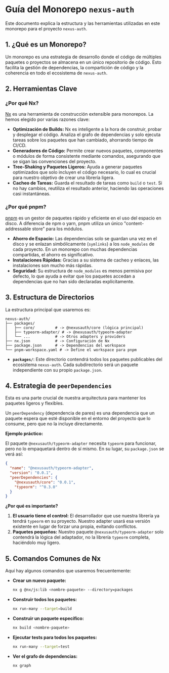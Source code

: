# Guía del Monorepo `nexus-auth`

Este documento explica la estructura y las herramientas utilizadas en este monorepo para el proyecto `nexus-auth`.

## 1. ¿Qué es un Monorepo?

Un monorepo es una estrategia de desarrollo donde el código de múltiples paquetes o proyectos se almacena en un único repositorio de código. Esto facilita la gestión de dependencias, la compartición de código y la coherencia en todo el ecosistema de `nexus-auth`.

## 2. Herramientas Clave

### ¿Por qué Nx?

[Nx](https://nx.dev/) es una herramienta de construcción extensible para monorepos. La hemos elegido por varias razones clave:

- **Optimización de Builds:** Nx es inteligente a la hora de construir, probar y desplegar el código. Analiza el grafo de dependencias y solo ejecuta tareas sobre los paquetes que han cambiado, ahorrando tiempo de CI/CD.
- **Generadores de Código:** Permite crear nuevos paquetes, componentes o módulos de forma consistente mediante comandos, asegurando que se sigan las convenciones del proyecto.
- **Tree-Shaking y Paquetes Ligeros:** Ayuda a generar paquetes optimizados que solo incluyen el código necesario, lo cual es crucial para nuestro objetivo de crear una librería ligera.
- **Cacheo de Tareas:** Guarda el resultado de tareas como `build` o `test`. Si no hay cambios, reutiliza el resultado anterior, haciendo las operaciones casi instantáneas.

### ¿Por qué pnpm?

[pnpm](https://pnpm.io/) es un gestor de paquetes rápido y eficiente en el uso del espacio en disco. A diferencia de npm o yarn, pnpm utiliza un único "content-addressable store" para los módulos.

- **Ahorro de Espacio:** Las dependencias solo se guardan una vez en el disco y se enlazan simbólicamente (`symlinks`) a los `node_modules` de cada proyecto. En un monorepo con muchas dependencias compartidas, el ahorro es significativo.
- **Instalaciones Rápidas:** Gracias a su sistema de cacheo y enlaces, las instalaciones son mucho más rápidas.
- **Seguridad:** Su estructura de `node_modules` es menos permisiva por defecto, lo que ayuda a evitar que los paquetes accedan a dependencias que no han sido declaradas explícitamente.

## 3. Estructura de Directorios

La estructura principal que usaremos es:

```
nexus-auth/
├── packages/
│   ├── core/         # -> @nexusauth/core (lógica principal)
│   ├── typeorm-adapter/ # -> @nexusauth/typeorm-adapter
│   └── ...           # -> Otros adapters y providers
├── nx.json           # -> Configuración de Nx
├── package.json      # -> Dependencias del workspace
└── pnpm-workspace.yaml # -> Define el workspace para pnpm
```

- **`packages/`**: Este directorio contendrá todos los paquetes publicables del ecosistema `nexus-auth`. Cada subdirectorio será un paquete independiente con su propio `package.json`.

## 4. Estrategia de `peerDependencies`

Esta es una parte crucial de nuestra arquitectura para mantener los paquetes ligeros y flexibles.

Un `peerDependency` (dependencia de pares) es una dependencia que un paquete espera que esté disponible en el entorno del proyecto que lo consume, pero que no la incluye directamente.

**Ejemplo práctico:**

El paquete `@nexusauth/typeorm-adapter` necesita `typeorm` para funcionar, pero no lo empaquetará dentro de sí mismo. En su lugar, su `package.json` se verá así:

```json
{
  "name": "@nexusauth/typeorm-adapter",
  "version": "0.0.1",
  "peerDependencies": {
    "@nexusauth/core": "0.0.1",
    "typeorm": "^0.3.0"
  }
}
```

**¿Por qué es importante?**

1.  **El usuario tiene el control:** El desarrollador que use nuestra librería ya tendrá `typeorm` en su proyecto. Nuestro adapter usará esa versión existente en lugar de forzar una propia, evitando conflictos.
2.  **Paquetes pequeños:** Nuestro paquete `@nexusauth/typeorm-adapter` solo contendrá la lógica del adaptador, no la librería `typeorm` completa, haciéndolo muy ligero.

## 5. Comandos Comunes de Nx

Aquí hay algunos comandos que usaremos frecuentemente:

- **Crear un nuevo paquete:**
  ```bash
  nx g @nx/js:lib <nombre-paquete> --directory=packages
  ```

- **Construir todos los paquetes:**
  ```bash
  nx run-many --target=build
  ```

- **Construir un paquete específico:**
  ```bash
  nx build <nombre-paquete>
  ```

- **Ejecutar tests para todos los paquetes:**
  ```bash
  nx run-many --target=test
  ```

- **Ver el grafo de dependencias:**
  ```bash
  nx graph
  ```
